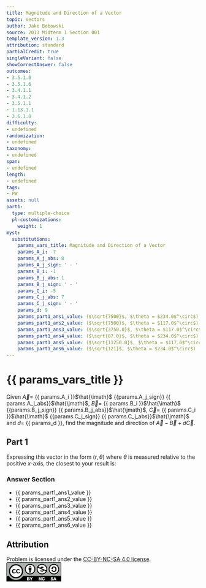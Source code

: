 ```yaml
---
title: Magnitude and Direction of a Vector
topic: Vectors
author: Jake Bobowski
source: 2013 Midterm 1 Section 001
template_version: 1.3
attribution: standard
partialCredit: true
singleVariant: false
showCorrectAnswer: false
outcomes:
- 3.5.1.0
- 3.5.1.6
- 3.4.1.1
- 3.4.1.2
- 3.5.1.1
- 1.13.1.1
- 3.6.1.0
difficulty:
- undefined
randomization:
- undefined
taxonomy:
- undefined
span:
- undefined
length:
- undefined
tags:
- PW
assets: null
part1:
  type: multiple-choice
  pl-customizations:
    weight: 1
myst:
  substitutions:
    params_vars_title: Magnitude and Direction of a Vector
    params_A_i: -7
    params_A_j_abs: 8
    params_A_j_sign: ' - '
    params_B_i: -1
    params_B_j_abs: 1
    params_B_j_sign: ' - '
    params_C_i: -5
    params_C_j_abs: 7
    params_C_j_sign: ' - '
    params_d: 9
    params_part1_ans1_value: ($\sqrt{7500}$, $\theta = $234.0$^\circ$)
    params_part1_ans2_value: ($\sqrt{7500}$, $\theta = $117.0$^\circ$)
    params_part1_ans3_value: ($\sqrt{3750.0}$, $\theta = $117.0$^\circ$)
    params_part1_ans4_value: ($\sqrt{87.0}$, $\theta = $234.0$^\circ$)
    params_part1_ans5_value: ($\sqrt{11250.0}$, $\theta = $117.0$^\circ$)
    params_part1_ans6_value: ($\sqrt{121}$, $\theta = $234.0$^\circ$)
---
```

# {{ params_vars_title }}
Given $\vec{A} =$ {{ params.A_i }}$\hat{\imath}$ {{params.A_j_sign}} {{ params.A_j_abs}}$\hat{\jmath}$, $\vec{B} =$ {{ params.B_i }}$\hat{\imath}$ {{params.B_j_sign}} {{ params.B_j_abs}}$\hat{\jmath}$, $\vec{C} =$ {{ params.C_i }}$\hat{\imath}$ {{params.C_j_sign}} {{ params.C_j_abs}}$\hat{\jmath}$ and $d=$ {{ params_d }}, find the magnitude and direction of $\vec{A}-\vec{B}+d\vec{C}$.

## Part 1

Expressing this vector in the form $(r,\theta)$ where $\theta$ is measured relative to the positive $x$-axis, the closest to your result is:

### Answer Section

- {{ params_part1_ans1_value }}
- {{ params_part1_ans2_value }}
- {{ params_part1_ans3_value }}
- {{ params_part1_ans4_value }}
- {{ params_part1_ans5_value }}
- {{ params_part1_ans6_value }}

## Attribution

Problem is licensed under the [CC-BY-NC-SA 4.0 license](https://creativecommons.org/licenses/by-nc-sa/4.0/).<br> ![The Creative Commons 4.0 license requiring attribution-BY, non-commercial-NC, and share-alike-SA license.](https://raw.githubusercontent.com/firasm/bits/master/by-nc-sa.png)